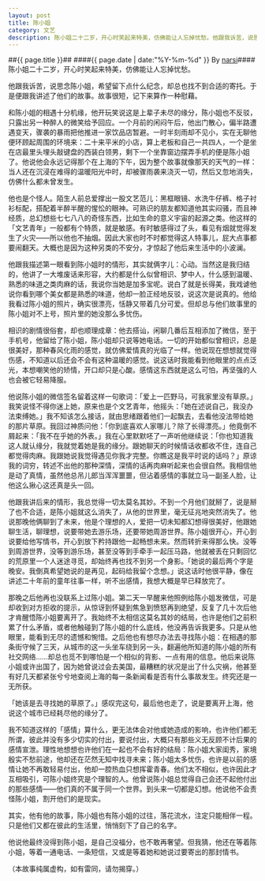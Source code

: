 ```yaml
---
layout: post
title: 陈小姐
category: 文艺
description: 陈小姐二十二岁，开心时笑起来特美，仿佛能让人忘掉忧愁。他跟我诉苦，说思念陈小姐，希望留下点什么纪念，却总找不到合适的寄托。于是便跟我讲述了他们的故事。故事很短，记下来算作一种慰藉。和陈小姐的相遇……
---
```

##{{ page.title }}##
####{{ page.date | date:"%Y-%m-%d" }} By [narsi](http://huangxc.com)####
陈小姐二十二岁，开心时笑起来特美，仿佛能让人忘掉忧愁。

他跟我诉苦，说思念陈小姐，希望留下点什么纪念，却总也找不到合适的寄托。于是便跟我讲述了他们的故事。故事很短，记下来算作一种慰藉。

和陈小姐的相遇十分机缘，他开玩笑说这是上辈子未尽的缘分，陈小姐也不反驳，只露出另一种醉人的微笑给予回应。一个月前的闲闷午后，他出门散心，偏半路遭遇变天，骤袭的暴雨把他推进一家饮品店暂避。一时半刻雨却不见小，实在无聊他便环顾起周围的环境来：二十来平米的小店，算上老板和自己一共四人，一个是坐在店最里头埋头敲键盘的西装白领男，剩下一个坐靠窗边摆弄手机的便是陈小姐了。他说他会永远记得那个在上海的下午，因为整个故事就像那天的天气的一样：当人还在沉浸在难得的温暖阳光中时，却被骤雨袭来浇灭一切，然后又忽地消失，仿佛什么都未曾发生。

他也是个怪人。陌生人前总爱撑出一股文艺范儿：黑框眼镜、水洗牛仔裤、格子衬衫标配，搭配着半醉半醒的惺忪的眼神。可熟识的朋友都知道他其实闷骚，而且神经质，总幻想些七七八八的奇怪东西，比如生命的意义宇宙的起源之类。他这样的「文艺青年」一般都有个特质，就是敏感。有时敏感得过了头，看见有烟就觉得发生了火灾——所以他也不抽烟。因此大家也时不时都觉得这人特事儿，屁大点事都要闹翻天。大概也是因为这种另类的不安分，才惊起了他后来生活中的小波澜。

他跟我描述第一眼看到陈小姐时的情形，其实就俩字儿：心动。当然这是我归结的，他讲了一大堆废话来形容，大约都是什么似曾相识、梦中人，什么感到温暖、熟悉的味道之类肉麻的话，我说你当她是加多宝呢。说白了就是长得美，我戏谑他说你看到哪个美女都是熟悉的味道，他却一脸正经地反驳，说这次是说真的。他给我看过陈小姐的照片，确实很漂亮，恬静又带着几分可爱。但却总与他们故事里的陈小姐对不上号，照片里的她没那么多忧伤。

相识的剧情很俗套，却也顺理成章：他去搭讪，闲聊几番后互相添加了微信，至于手机号，他留给了陈小姐，陈小姐却只说等她电话。一切的开始都似曾相识，总是很美好，那种春风化雨的感觉，就仿佛爱情真的光临了一样。他说现在想想就觉得伤感，不知道以后还会不会有这种温暖的感觉。说这话时我能看到他眼里的点点泛光，本想嘲笑他的矫情，开口却只是心酸。感情这东西就是这么可怕，再坚强的人也会被它轻易降服。

他说陈小姐的微信签名留着这样一句歌词：「爱上一匹野马，可我家里没有草原。」我笑说怪不得你迷上她，原来也是个文艺青年，他摇头：「她在述说自己，我没办法束缚她。」我不知该怎么接话，就由思绪跟着他们一起飘去，去看他没法带给她的那片草原。我回过神质问他：「你到底喜欢人家哪儿？除了长得漂亮。」他竟倒不屑起来：「我不在乎她的外表。」我在心里默默呸了一声听他继续说：「你也知道我这人就认缘分，我就觉着她是我的缘分。跟她聊天的时候情话收都收不住，连自己都觉得肉麻。我跟她说我觉得遇见你我才完整。你瞧这是我平时说的话吗？」原谅我的词穷，转述不出他的那种深情，深情的话再肉麻听起来也会很自然。我相信他是动了真情，虽然他总吊儿郎当浑浑噩噩，但沾着感情的事就立马一副圣人脸，让他这么揪心这还真是头一回。

他跟我讲后来的情形，我总觉得一切太莫名其妙。不到一个月他们就掰了，说是掰了也不合适，是陈小姐就这么消失了，从他的世界里，毫无征兆地突然消失了。他说那晚他俩聊到了未来，他是个理想的人，爱把一切未知都幻想得很美好，他跟她聊生活，聊理想，说要带她去游乐场，还要带她周游世界。陈小姐很开心，开心到说要给他写情书，开心到放下矜持跟他一起畅想未来。然而转折来得那么快。没等到周游世界，没等到游乐场，甚至没等到手牵手一起压马路，他就被丢在只剩回忆的荒原里一个人迷途寻觅，却始终再也找不到另一个身影。「她说的最后两个字是晚安。我倒真希望她说的是再见，起码给我留个念想。」说这话时他很平静，像在讲述二十年前的童年往事一样，听不出感情，我想大概是早已释放完了。

那晚之后他再也没联系上过陈小姐。第二天一早醒来他照例给陈小姐发微信，可是却收到对方拒收的提示，从惊讶到怀疑到焦急到愤怒再到绝望，反复了几十次后他才肯醒悟陈小姐要离开了。我始终不太相信这莫名其妙的结局，也许是他们之前积累了什么矛盾，或者他触碰到了陈小姐的什么底线，他没再告诉我更多。只是从他眼里，能看到无尽的遗憾和惋惜。之后他也有想尽办法去寻找陈小姐：在相遇的那条街守候了三天，从城市的这一头坐车绕到另一头，翻遍他所知道的陈小姐的所有社交网络……却总也觅不到哪怕是一个相似的背影、一点有用的信息。他后来说陈小姐或许出国了，因为她曾说过会去美国，最糟糕的状况是出了什么灾祸，他甚至有好几天都紧张兮兮地查阅上海的每一条新闻看是否有什么事故发生。终究还是一无所获。

「她该是去寻找她的草原了。」感叹完这句，最后他也走了，说是要离开上海，他说这个城市已经耗尽他的缘分了。

我不知道这样的「感情」算什么，更无法体会对他或她造成的影响，也许他们都无所谓，彼此并没有多少切实的付出，要说付出，大概只有那些义无反顾不计后果的感情宣泄。理性地想想也许他们在一起也不会有好的结局：陈小姐大家闺秀，家境殷实不愁前途，他却还在茫然无知中找寻未来；陈小姐太多忧伤，也许是以前的感情让她不再敢轻易付出，他却一腔热血只想挥霍青春。他们太不相似，也许因此才互相吸引，可陈小姐终究是个理智的人。他曾说陈小姐总觉得自己会还不起他付出的那些感情——他们真的不属于同一个世界。到头来一切都是幻想。他说他不会责怪陈小姐，割开他们的是现实。

其实，他有他的故事，陈小姐也有陈小姐的过往，落花流水，注定只能相伴一程。只是他们又都在彼此的生活里，悄悄刻下了自己的名字。

他说他最终没得到陈小姐，是自己没福分，也不敢再奢望。但我猜，他还在等着陈小姐，等着一通电话、一条短信，又或是等着她和她说过要寄出的那封情书。

（本故事纯属虚构，如有雷同，请勿揭穿。）